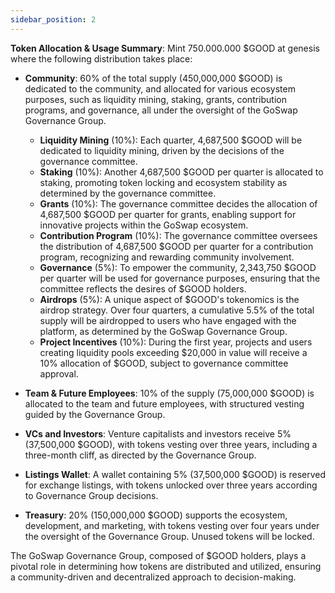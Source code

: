 ```yaml
---
sidebar_position: 2
---
```


**Token Allocation & Usage Summary**:
Mint 750.000.000 $GOOD at genesis where the following distribution takes place:

- **Community**: 60% of the total supply (450,000,000 $GOOD) is dedicated to the community, and allocated for various ecosystem purposes, such as liquidity mining, staking, grants, contribution programs, and governance, all under the oversight of the GoSwap Governance Group.

  -  **Liquidity Mining** (10%): Each quarter, 4,687,500 $GOOD will be dedicated to liquidity mining, driven by the decisions of the governance committee.
  -  **Staking** (10%): Another 4,687,500 $GOOD per quarter is allocated to staking, promoting token locking and ecosystem stability as determined by the governance committee.
  -  **Grants** (10%): The governance committee decides the allocation of 4,687,500 $GOOD per quarter for grants, enabling support for innovative projects within the GoSwap ecosystem.
  -  **Contribution Program** (10%): The governance committee oversees the distribution of 4,687,500 $GOOD per quarter for a contribution program, recognizing and rewarding community involvement.
  -  **Governance** (5%): To empower the community, 2,343,750 $GOOD per quarter will be used for governance purposes, ensuring that the committee reflects the desires of $GOOD holders.
  -  **Airdrops** (5%): A unique aspect of $GOOD's tokenomics is the airdrop strategy. Over four quarters, a cumulative 5.5% of the total supply will be airdropped to users who have engaged with the platform, as determined by the GoSwap Governance Group.
  -  **Project Incentives** (10%): During the first year, projects and users creating liquidity pools exceeding $20,000 in value will receive a 10% allocation of $GOOD, subject to governance committee approval.


- **Team & Future Employees**: 10% of the supply (75,000,000 $GOOD) is allocated to the team and future employees, with structured vesting guided by the Governance Group.

- **VCs and Investors**: Venture capitalists and investors receive 5% (37,500,000 $GOOD), with tokens vesting over three years, including a three-month cliff, as directed by the Governance Group.

- **Listings Wallet**: A wallet containing 5% (37,500,000 $GOOD) is reserved for exchange listings, with tokens unlocked over three years according to Governance Group decisions.

- **Treasury**: 20% (150,000,000 $GOOD) supports the ecosystem, development, and marketing, with tokens vesting over four years under the oversight of the Governance Group. Unused tokens will be locked.

The GoSwap Governance Group, composed of $GOOD holders, plays a pivotal role in determining how tokens are distributed and utilized, ensuring a community-driven and decentralized approach to decision-making.
